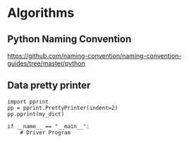 Algorithms
==========

## Python Naming Convention
https://github.com/naming-convention/naming-convention-guides/tree/master/python

## Data pretty printer
```
import pprint
pp = pprint.PrettyPrinter(indent=2)
pp.pprint(my_dict)

if __name__ == "__main__":
    # Driver Program
```

